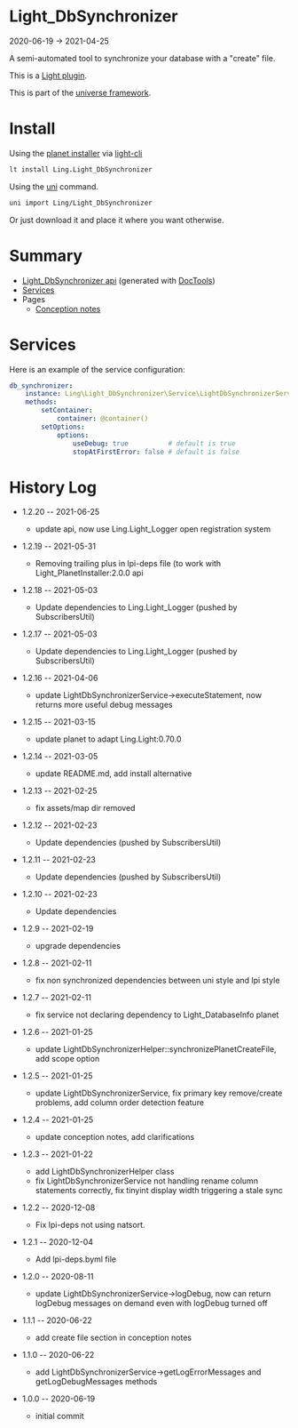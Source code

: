 Light_DbSynchronizer
===========
2020-06-19 -> 2021-04-25



A semi-automated tool to synchronize your database with a "create" file.


This is a [Light plugin](https://github.com/lingtalfi/Light/blob/master/doc/pages/plugin.md).

This is part of the [universe framework](https://github.com/karayabin/universe-snapshot).


Install
==========
Using the [planet installer](https://github.com/lingtalfi/Light_PlanetInstaller) via [light-cli](https://github.com/lingtalfi/Light_Cli)
```bash
lt install Ling.Light_DbSynchronizer
```

Using the [uni](https://github.com/lingtalfi/universe-naive-importer) command.
```bash
uni import Ling/Light_DbSynchronizer
```

Or just download it and place it where you want otherwise.






Summary
===========
- [Light_DbSynchronizer api](https://github.com/lingtalfi/Light_DbSynchronizer/blob/master/doc/api/Ling/Light_DbSynchronizer.md) (generated with [DocTools](https://github.com/lingtalfi/DocTools))
- [Services](#services)
- Pages
    - [Conception notes](https://github.com/lingtalfi/Light_DbSynchronizer/blob/master/doc/pages/conception-notes.md)






Services
=========


Here is an example of the service configuration:

```yaml
db_synchronizer:
    instance: Ling\Light_DbSynchronizer\Service\LightDbSynchronizerService
    methods:
        setContainer:
            container: @container()
        setOptions:
            options:
                useDebug: true          # default is true
                stopAtFirstError: false # default is false


```



History Log
=============

- 1.2.20 -- 2021-06-25

    - update api, now use Ling.Light_Logger open registration system
  
- 1.2.19 -- 2021-05-31

    - Removing trailing plus in lpi-deps file (to work with Light_PlanetInstaller:2.0.0 api

- 1.2.18 -- 2021-05-03

    - Update dependencies to Ling.Light_Logger (pushed by SubscribersUtil)

- 1.2.17 -- 2021-05-03

    - Update dependencies to Ling.Light_Logger (pushed by SubscribersUtil)

- 1.2.16 -- 2021-04-06

    - update LightDbSynchronizerService->executeStatement, now returns more useful debug messages
  
- 1.2.15 -- 2021-03-15

    - update planet to adapt Ling.Light:0.70.0

- 1.2.14 -- 2021-03-05

    - update README.md, add install alternative

- 1.2.13 -- 2021-02-25

    - fix assets/map dir removed

- 1.2.12 -- 2021-02-23

    - Update dependencies (pushed by SubscribersUtil)

- 1.2.11 -- 2021-02-23

    - Update dependencies (pushed by SubscribersUtil)

- 1.2.10 -- 2021-02-23

    - Update dependencies

- 1.2.9 -- 2021-02-19

    - upgrade dependencies

- 1.2.8 -- 2021-02-11

    - fix non synchronized dependencies between uni style and lpi style
  
- 1.2.7 -- 2021-02-11

    - fix service not declaring dependency to Light_DatabaseInfo planet
  
- 1.2.6 -- 2021-01-25

    - update LightDbSynchronizerHelper::synchronizePlanetCreateFile, add scope option
  
- 1.2.5 -- 2021-01-25

    - update LightDbSynchronizerService, fix primary key remove/create problems, add column order detection feature
  
- 1.2.4 -- 2021-01-25

    - update conception notes, add clarifications
  
- 1.2.3 -- 2021-01-22

    - add LightDbSynchronizerHelper class
    - fix LightDbSynchronizerService not handling rename column statements correctly, fix tinyint display width triggering a stale sync
  
- 1.2.2 -- 2020-12-08

    - Fix lpi-deps not using natsort.

- 1.2.1 -- 2020-12-04

    - Add lpi-deps.byml file

- 1.2.0 -- 2020-08-11

    - update LightDbSynchronizerService->logDebug, now can return logDebug messages on demand even with logDebug turned off
    
- 1.1.1 -- 2020-06-22

    - add create file section in conception notes
    
- 1.1.0 -- 2020-06-22

    - add LightDbSynchronizerService->getLogErrorMessages and getLogDebugMessages methods
    
- 1.0.0 -- 2020-06-19

    - initial commit
